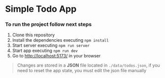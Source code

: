 # Simple Todo App

### To run the project follow next steps

1. Clone this repository
2. Install the dependencies executing `npm install`
3. Start server executing `npm run server`
4. Start app executing `npm run dev`
5. Go to [http://localhost:5173/](http://localhost:5173/) in your browser

> Changes are stored in a **JSON** file located in `./data/todos.json`, if you need to reset the app state, you must edit the json file manually
